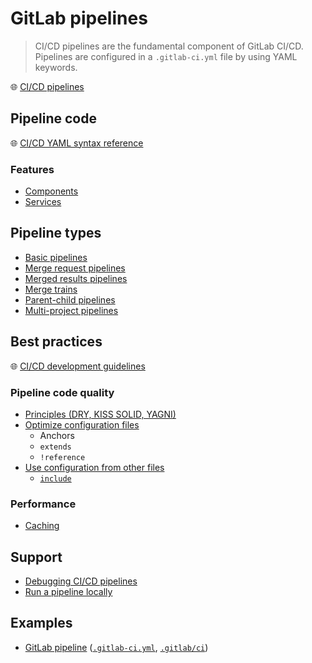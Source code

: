 # GitLab pipelines

> CI/CD pipelines are the fundamental component of GitLab CI/CD.
> Pipelines are configured in a `.gitlab-ci.yml` file by using YAML keywords.

🌐 [CI/CD pipelines](https://docs.gitlab.com/ee/ci/pipelines/)

## Pipeline code

🌐 [CI/CD YAML syntax reference](https://docs.gitlab.com/ee/ci/yaml/)

### Features

* [Components](pipeline-components.md)
* [Services](https://docs.gitlab.com/ee/ci/services/)

## Pipeline types

* [Basic pipelines](https://docs.gitlab.com/ee/ci/pipelines/pipeline_architectures.html#basic-pipelines)
* [Merge request pipelines](https://docs.gitlab.com/ee/ci/pipelines/merge_request_pipelines.html)
* [Merged results pipelines](https://docs.gitlab.com/ee/ci/pipelines/merged_results_pipelines.html)
* [Merge trains](https://docs.gitlab.com/ee/ci/pipelines/merge_trains.html)
* [Parent-child pipelines](https://docs.gitlab.com/ee/ci/pipelines/downstream_pipelines.html#parent-child-pipelines)
* [Multi-project pipelines](https://docs.gitlab.com/ee/ci/pipelines/downstream_pipelines.html#multi-project-pipelines)

## Best practices

🌐 [CI/CD development guidelines](https://docs.gitlab.com/ee/development/cicd/)

### Pipeline code quality

* [Principles (DRY, KISS SOLID, YAGNI)](developers.md#software-programming-principles)
* [Optimize configuration files](https://docs.gitlab.com/ee/ci/yaml/yaml_optimization.html)
  * Anchors
  * `extends`
  * `!reference`
* [Use configuration from other files](https://docs.gitlab.com/ee/ci/yaml/includes.html)
  * [`include`](https://docs.gitlab.com/ee/ci/yaml/#include)

<!-- See also [10 préconisations pour une CI/CD efficace](https://www.linkedin.com/pulse/gitlab-ci-10-pr%C3%A9conisations-pour-une-cicd-efficace-benoit-couetil/) -->

### Performance

* [Caching](https://docs.gitlab.com/ee/ci/caching/)

## Support

* [Debugging CI/CD pipelines](https://docs.gitlab.com/ee/ci/debugging.html)
* [Run a pipeline locally](runner-container.md#debug-pipeline-with-local-execution)

## Examples

* [GitLab pipeline](https://gitlab.com/gitlab-org/gitlab/-/pipelines)
([`.gitlab-ci.yml`](https://gitlab.com/gitlab-org/gitlab/-/blob/master/.gitlab-ci.yml), [`.gitlab/ci`](https://gitlab.com/gitlab-org/gitlab/-/tree/master/.gitlab/ci))
